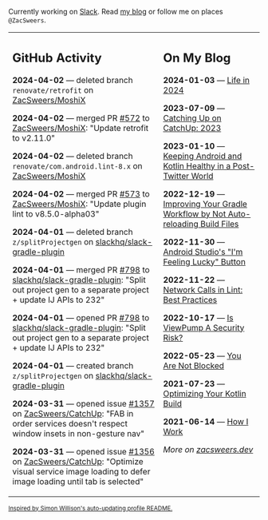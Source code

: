 Currently working on [Slack](https://slack.com/). Read [my blog](https://zacsweers.dev/) or follow me on places `@ZacSweers`.

<table><tr><td valign="top" width="60%">

## GitHub Activity
<!-- githubActivity starts -->
**2024-04-02** — deleted branch `renovate/retrofit` on [ZacSweers/MoshiX](https://github.com/ZacSweers/MoshiX)

**2024-04-02** — merged PR [#572](https://github.com/ZacSweers/MoshiX/pull/572) to [ZacSweers/MoshiX](https://github.com/ZacSweers/MoshiX): "Update retrofit to v2.11.0"

**2024-04-02** — deleted branch `renovate/com.android.lint-8.x` on [ZacSweers/MoshiX](https://github.com/ZacSweers/MoshiX)

**2024-04-02** — merged PR [#573](https://github.com/ZacSweers/MoshiX/pull/573) to [ZacSweers/MoshiX](https://github.com/ZacSweers/MoshiX): "Update plugin lint to v8.5.0-alpha03"

**2024-04-01** — deleted branch `z/splitProjectgen` on [slackhq/slack-gradle-plugin](https://github.com/slackhq/slack-gradle-plugin)

**2024-04-01** — merged PR [#798](https://github.com/slackhq/slack-gradle-plugin/pull/798) to [slackhq/slack-gradle-plugin](https://github.com/slackhq/slack-gradle-plugin): "Split out project gen to a separate project + update IJ APIs to 232"

**2024-04-01** — opened PR [#798](https://github.com/slackhq/slack-gradle-plugin/pull/798) to [slackhq/slack-gradle-plugin](https://github.com/slackhq/slack-gradle-plugin): "Split out project gen to a separate project + update IJ APIs to 232"

**2024-04-01** — created branch `z/splitProjectgen` on [slackhq/slack-gradle-plugin](https://github.com/slackhq/slack-gradle-plugin)

**2024-03-31** — opened issue [#1357](https://github.com/ZacSweers/CatchUp/issues/1357) on [ZacSweers/CatchUp](https://github.com/ZacSweers/CatchUp): "FAB in order services doesn't respect window insets in non-gesture nav"

**2024-03-31** — opened issue [#1356](https://github.com/ZacSweers/CatchUp/issues/1356) on [ZacSweers/CatchUp](https://github.com/ZacSweers/CatchUp): "Optimize visual service image loading to defer image loading until tab is selected"
<!-- githubActivity ends -->
</td><td valign="top" width="40%">

## On My Blog
<!-- blog starts -->
**2024-01-03** — [Life in 2024](https://www.zacsweers.dev/life-in-2024/)

**2023-07-09** — [Catching Up on CatchUp: 2023](https://www.zacsweers.dev/catching-up-on-catchup-2023/)

**2023-01-10** — [Keeping Android and Kotlin Healthy in a Post-Twitter World](https://www.zacsweers.dev/keeping-android-healthy/)

**2022-12-19** — [Improving Your Gradle Workflow by Not Auto-reloading Build Files](https://www.zacsweers.dev/improving-your-workflow-by-not-auto-reloading-build-files/)

**2022-11-30** — [Android Studio's "I'm Feeling Lucky" Button](https://www.zacsweers.dev/android-studios-im-feeling-lucky-button/)

**2022-11-22** — [Network Calls in Lint: Best Practices](https://www.zacsweers.dev/network-calls-in-lint-best-practices/)

**2022-10-17** — [Is ViewPump A Security Risk?](https://www.zacsweers.dev/is-viewpump-a-security-risk/)

**2022-05-23** — [You Are Not Blocked](https://www.zacsweers.dev/you-are-not-blocked/)

**2021-07-23** — [Optimizing Your Kotlin Build](https://www.zacsweers.dev/optimizing-your-kotlin-build/)

**2021-06-14** — [How I Work](https://www.zacsweers.dev/how-i-work/)
<!-- blog ends -->
_More on [zacsweers.dev](https://zacsweers.dev/)_
</td></tr></table>

<sub><a href="https://simonwillison.net/2020/Jul/10/self-updating-profile-readme/">Inspired by Simon Willison's auto-updating profile README.</a></sub>